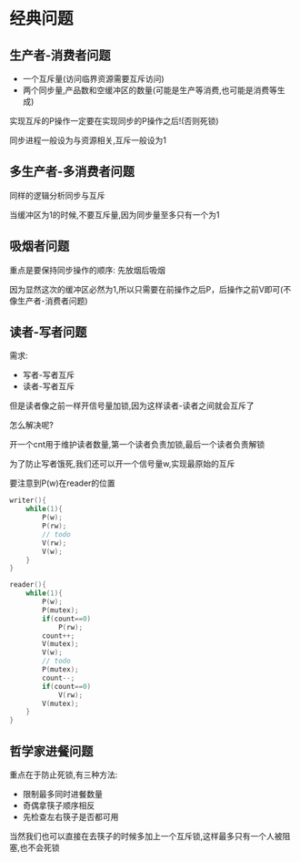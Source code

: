 # 经典问题

## 生产者-消费者问题

- 一个互斥量(访问临界资源需要互斥访问)
- 两个同步量,产品数和空缓冲区的数量(可能是生产等消费,也可能是消费等生成)

实现互斥的P操作一定要在实现同步的P操作之后!(否则死锁)

同步进程一般设为与资源相关,互斥一般设为1

## 多生产者-多消费者问题

同样的逻辑分析同步与互斥

当缓冲区为1的时候,不要互斥量,因为同步量至多只有一个为1

## 吸烟者问题

重点是要保持同步操作的顺序: 先放烟后吸烟

因为显然这次的缓冲区必然为1,所以只需要在前操作之后P，后操作之前V即可(不像生产者-消费者问题)

## 读者-写者问题

需求:

- 写者-写者互斥
- 读者-写者互斥

但是读者像之前一样开信号量加锁,因为这样读者-读者之间就会互斥了

怎么解决呢?

开一个cnt用于维护读者数量,第一个读者负责加锁,最后一个读者负责解锁

为了防止写者饿死,我们还可以开一个信号量w,实现最原始的互斥

要注意到P(w)在reader的位置

```cpp
writer(){
    while(1){
        P(w);
        P(rw);
        // todo
        V(rw);
        V(w);
    }  
}

reader(){
    while(1){
        P(w);
        P(mutex);
        if(count==0)
            P(rw);
        count++;
        V(mutex);
        V(w);
        // todo
        P(mutex);
        count--;
        if(count==0)
            V(rw);
        V(mutex);
    }
}
```

## 哲学家进餐问题

重点在于防止死锁,有三种方法:

- 限制最多同时进餐数量
- 奇偶拿筷子顺序相反
- 先检查左右筷子是否都可用

当然我们也可以直接在去筷子的时候多加上一个互斥锁,这样最多只有一个人被阻塞,也不会死锁


